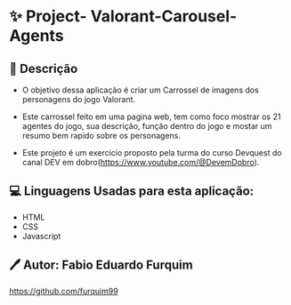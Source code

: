 # ✨ Project- Valorant-Carousel-Agents

## 📕 Descrição

- O objetivo dessa aplicação é criar um Carrossel de imagens dos
personagens do jogo Valorant.

- Este carrossel feito em uma pagina web, tem como  foco mostrar os
21 agentes do jogo, sua descrição, função dentro do jogo e mostar um
resumo bem rapido sobre os personagens.


- Este projeto é um exercicio proposto pela turma do curso Devquest do canal DEV em dobro(https://www.youtube.com/@DevemDobro).

## 💻 Linguagens Usadas para esta aplicação:

- HTML 
- CSS
- Javascript

## 🖊 Autor: Fabio Eduardo Furquim

https://github.com/furquim99
